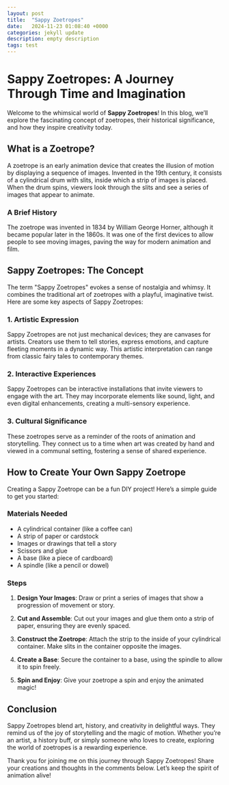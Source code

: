 ```yaml
---
layout: post
title:  "Sappy Zoetropes"
date:   2024-11-23 01:08:40 +0000
categories: jekyll update
description: empty description
tags: test
---
```


# Sappy Zoetropes: A Journey Through Time and Imagination

Welcome to the whimsical world of **Sappy Zoetropes**! In this blog, we’ll explore the fascinating concept of zoetropes, their historical significance, and how they inspire creativity today. 

## What is a Zoetrope?

A zoetrope is an early animation device that creates the illusion of motion by displaying a sequence of images. Invented in the 19th century, it consists of a cylindrical drum with slits, inside which a strip of images is placed. When the drum spins, viewers look through the slits and see a series of images that appear to animate.

### A Brief History

The zoetrope was invented in 1834 by William George Horner, although it became popular later in the 1860s. It was one of the first devices to allow people to see moving images, paving the way for modern animation and film.

## Sappy Zoetropes: The Concept

The term "Sappy Zoetropes" evokes a sense of nostalgia and whimsy. It combines the traditional art of zoetropes with a playful, imaginative twist. Here are some key aspects of Sappy Zoetropes:

### 1. **Artistic Expression**

Sappy Zoetropes are not just mechanical devices; they are canvases for artists. Creators use them to tell stories, express emotions, and capture fleeting moments in a dynamic way. This artistic interpretation can range from classic fairy tales to contemporary themes.

### 2. **Interactive Experiences**

Sappy Zoetropes can be interactive installations that invite viewers to engage with the art. They may incorporate elements like sound, light, and even digital enhancements, creating a multi-sensory experience.

### 3. **Cultural Significance**

These zoetropes serve as a reminder of the roots of animation and storytelling. They connect us to a time when art was created by hand and viewed in a communal setting, fostering a sense of shared experience.

## How to Create Your Own Sappy Zoetrope

Creating a Sappy Zoetrope can be a fun DIY project! Here’s a simple guide to get you started:

### Materials Needed

- A cylindrical container (like a coffee can)
- A strip of paper or cardstock
- Images or drawings that tell a story
- Scissors and glue
- A base (like a piece of cardboard)
- A spindle (like a pencil or dowel)

### Steps

1. **Design Your Images**: Draw or print a series of images that show a progression of movement or story.
  
2. **Cut and Assemble**: Cut out your images and glue them onto a strip of paper, ensuring they are evenly spaced.

3. **Construct the Zoetrope**: Attach the strip to the inside of your cylindrical container. Make slits in the container opposite the images.

4. **Create a Base**: Secure the container to a base, using the spindle to allow it to spin freely.

5. **Spin and Enjoy**: Give your zoetrope a spin and enjoy the animated magic!

## Conclusion

Sappy Zoetropes blend art, history, and creativity in delightful ways. They remind us of the joy of storytelling and the magic of motion. Whether you’re an artist, a history buff, or simply someone who loves to create, exploring the world of zoetropes is a rewarding experience.

Thank you for joining me on this journey through Sappy Zoetropes! Share your creations and thoughts in the comments below. Let’s keep the spirit of animation alive!